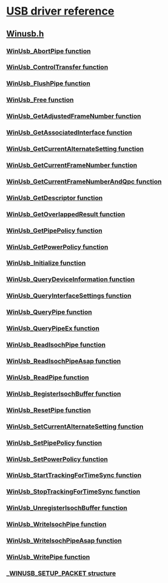 # [USB driver reference](../_buses/index.md)
## [Winusb.h](index.md)
### [WinUsb_AbortPipe function](../winusb/nf-winusb-winusb_abortpipe.md)
### [WinUsb_ControlTransfer function](../winusb/nf-winusb-winusb_controltransfer.md)
### [WinUsb_FlushPipe function](../winusb/nf-winusb-winusb_flushpipe.md)
### [WinUsb_Free function](../winusb/nf-winusb-winusb_free.md)
### [WinUsb_GetAdjustedFrameNumber function](../winusb/nf-winusb-winusb_getadjustedframenumber.md)
### [WinUsb_GetAssociatedInterface function](../winusb/nf-winusb-winusb_getassociatedinterface.md)
### [WinUsb_GetCurrentAlternateSetting function](../winusb/nf-winusb-winusb_getcurrentalternatesetting.md)
### [WinUsb_GetCurrentFrameNumber function](../winusb/nf-winusb-winusb_getcurrentframenumber.md)
### [WinUsb_GetCurrentFrameNumberAndQpc function](../winusb/nf-winusb-winusb_getcurrentframenumberandqpc.md)
### [WinUsb_GetDescriptor function](../winusb/nf-winusb-winusb_getdescriptor.md)
### [WinUsb_GetOverlappedResult function](../winusb/nf-winusb-winusb_getoverlappedresult.md)
### [WinUsb_GetPipePolicy function](../winusb/nf-winusb-winusb_getpipepolicy.md)
### [WinUsb_GetPowerPolicy function](../winusb/nf-winusb-winusb_getpowerpolicy.md)
### [WinUsb_Initialize function](../winusb/nf-winusb-winusb_initialize.md)
### [WinUsb_QueryDeviceInformation function](../winusb/nf-winusb-winusb_querydeviceinformation.md)
### [WinUsb_QueryInterfaceSettings function](../winusb/nf-winusb-winusb_queryinterfacesettings.md)
### [WinUsb_QueryPipe function](../winusb/nf-winusb-winusb_querypipe.md)
### [WinUsb_QueryPipeEx function](../winusb/nf-winusb-winusb_querypipeex.md)
### [WinUsb_ReadIsochPipe function](../winusb/nf-winusb-winusb_readisochpipe.md)
### [WinUsb_ReadIsochPipeAsap function](../winusb/nf-winusb-winusb_readisochpipeasap.md)
### [WinUsb_ReadPipe function](../winusb/nf-winusb-winusb_readpipe.md)
### [WinUsb_RegisterIsochBuffer function](../winusb/nf-winusb-winusb_registerisochbuffer.md)
### [WinUsb_ResetPipe function](../winusb/nf-winusb-winusb_resetpipe.md)
### [WinUsb_SetCurrentAlternateSetting function](../winusb/nf-winusb-winusb_setcurrentalternatesetting.md)
### [WinUsb_SetPipePolicy function](../winusb/nf-winusb-winusb_setpipepolicy.md)
### [WinUsb_SetPowerPolicy function](../winusb/nf-winusb-winusb_setpowerpolicy.md)
### [WinUsb_StartTrackingForTimeSync function](../winusb/nf-winusb-winusb_starttrackingfortimesync.md)
### [WinUsb_StopTrackingForTimeSync function](../winusb/nf-winusb-winusb_stoptrackingfortimesync.md)
### [WinUsb_UnregisterIsochBuffer function](../winusb/nf-winusb-winusb_unregisterisochbuffer.md)
### [WinUsb_WriteIsochPipe function](../winusb/nf-winusb-winusb_writeisochpipe.md)
### [WinUsb_WriteIsochPipeAsap function](../winusb/nf-winusb-winusb_writeisochpipeasap.md)
### [WinUsb_WritePipe function](../winusb/nf-winusb-winusb_writepipe.md)
### [_WINUSB_SETUP_PACKET structure](../winusb/ns-winusb-_winusb_setup_packet.md)
